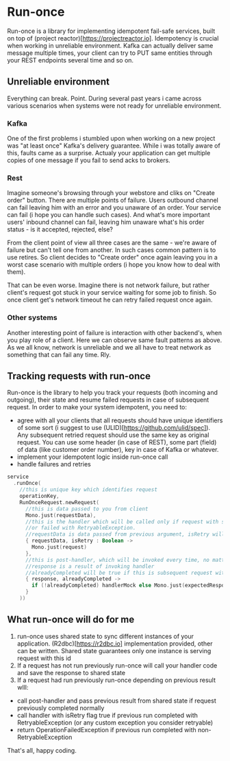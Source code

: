 # Run-once

Run-once is a library for implementing idempotent fail-safe services, built on top of (project reactor)[https://projectreactor.io].
Idempotency is crucial when working in unreliable environment. Kafka can actually deliver same
message multiple times, your client can try to PUT same entities through your REST endpoints several time and so on.

## Unreliable environment

Everything can break. Point. During several past years i came across various scenarios when systems were not ready
for unreliable environment. 

### Kafka

One of the first problems i stumbled upon when working on a new project was "at least once" Kafka's 
delivery guarantee. While i was totally aware of this, faults came as a surprise. Actualy your application
can get multiple copies of one message if you fail to send acks to brokers. 

### Rest

Imagine someone's browsing through your webstore and cliks on "Create order" button. There are multiple
points of failure. Users outbound channel can fail leaving him with an error and you unaware of an order.
Your service can fail (i hope you can handle such cases). And what's more important users' inbound channel can fail,
leaving him unaware what's his order status - is it accepted, rejected, else?

From the client point of view all three cases are the same - we're aware of failure but can't tell one from
another. In such cases common pattern is to use retires. So client decides to "Create order" once again leaving
you in a worst case scenario with multiple orders (i hope you know how to deal with them). 

That can be even worse. Imagine there is not network failure, but rather client's request got stuck in your
service waiting for some job to finish. So once client get's network timeout he can retry failed request once again.

### Other systems

Another interesting point of failure is interaction with other backend's, when you play role of a client. Here
we can observe same fault patterns as above. As we all know, network is unreliable and we all have to treat network
as something that can fail any time. Rly.

## Tracking requests with run-once

Run-once is the library to help you track your requests (both incoming and outgoing), their state and resume failed
requests in case of subsequent request. In order to make your system idempotent, you need to:

- agree with all your clients that all requests should have unique identifiers of some sort (i suggest to use (ULID)[https://github.com/ulid/spec]). 
Any subsequent retried request should use the same key as original request. You can use some header (in case of REST), some part (field)
  of data (like customer order number), key in case of Kafka or whatever.
- implement your idempotent logic inside  run-once  call 
- handle failures and retries


```kotlin
service
  .runOnce(
    //this is unique key which identifies request
    operationKey,
    RunOnceRequest.newRequest(
      //this is data passed to you from client
      Mono.just(requestData),
      //this is the handler which will be called only if request with same id did not run previously 
      //or failed with RetryableException. 
      //requestData is data passed from previous argument, isRetry will be true if this request failed previously
      { requestData, isRetry : Boolean ->
        Mono.just(request)
      },
      //this is post-handler, which will be invoked every time, no matter if request has previously completed
      //response is a result of invoking handler
      //alreadyCompleted will be true if this is subsequent request with same id
      { response, alreadyCompleted ->
        if (!alreadyCompleted) handlerMock else Mono.just(expectedResponseData)
      }
    ))
```

## What run-once will do for me

1. run-once uses shared state to sync different instances of your application. (R2dbc)[https://r2dbc.io] implementation provided,
other can be written. Shared state guarantees only one instance is serving request with this id
2. If a request has not run previously run-once will call your handler code and save the response to shared state
3. If a request had run previously run-once depending on previous result wlll:
 - call post-handler and pass previous result from shared state if request previously completed normally
 - call handler with isRetry flag true if previous run completed with RetryableException (or any custom exception you consider retryable)
 - return OperationFailedException if previous run completed with non-RetryableException

That's all, happy coding.
